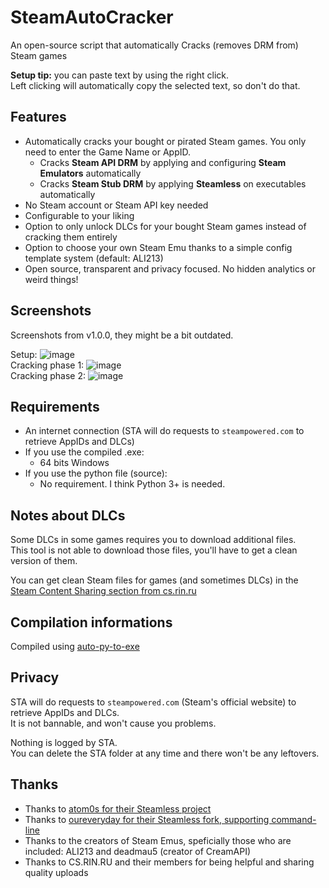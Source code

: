 # SteamAutoCracker
An open-source script that automatically Cracks (removes DRM from) Steam games

**Setup tip:** you can paste text by using the right click.\
Left clicking will automatically copy the selected text, so don't do that.

## Features
- Automatically cracks your bought or pirated Steam games. You only need to enter the Game Name or AppID.
  - Cracks **Steam API DRM** by applying and configuring **Steam Emulators** automatically
  - Cracks **Steam Stub DRM** by applying **Steamless** on executables automatically
- No Steam account or Steam API key needed
- Configurable to your liking
- Option to only unlock DLCs for your bought Steam games instead of cracking them entirely
- Option to choose your own Steam Emu thanks to a simple config template system (default: ALI213)
- Open source, transparent and privacy focused. No hidden analytics or weird things!

## Screenshots
Screenshots from v1.0.0, they might be a bit outdated.

Setup:
![image](https://user-images.githubusercontent.com/101492671/158049430-d1d7f352-4060-4266-bd9a-5e022c365a29.png)\
Cracking phase 1:
![image](https://user-images.githubusercontent.com/101492671/158049508-20a821c0-22cd-46fe-b6ee-1ef4551cbfc7.png)\
Cracking phase 2:
![image](https://user-images.githubusercontent.com/101492671/158049553-5b41d992-d144-4851-b6cb-ed3eeb528b82.png)

## Requirements
- An internet connection (STA will do requests to `steampowered.com` to retrieve AppIDs and DLCs)
- If you use the compiled .exe:
  - 64 bits Windows
- If you use the python file (source):
  - No requirement. I think Python 3+ is needed.

## Notes about DLCs
Some DLCs in some games requires you to download additional files.\
This tool is not able to download those files, you'll have to get a clean version of them.

You can get clean Steam files for games (and sometimes DLCs) in the [Steam Content Sharing section from cs.rin.ru](https://cs.rin.ru/forum/viewforum.php?f=22)

## Compilation informations
Compiled using [auto-py-to-exe](https://pypi.org/project/auto-py-to-exe/)

## Privacy
STA will do requests to `steampowered.com` (Steam's official website) to retrieve AppIDs and DLCs.\
It is not bannable, and won't cause you problems.

Nothing is logged by STA.\
You can delete the STA folder at any time and there won't be any leftovers.

## Thanks
- Thanks to [atom0s for their Steamless project](https://github.com/atom0s/Steamless)
- Thanks to [oureveryday for their Steamless fork, supporting command-line](https://github.com/oureveryday/Steamless_CLI)
- Thanks to the creators of Steam Emus, speficially those who are included: ALI213 and deadmau5 (creator of CreamAPI)
- Thanks to CS.RIN.RU and their members for being helpful and sharing quality uploads
